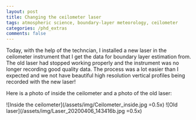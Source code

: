 ```yaml
---
layout: post
title: Changing the ceilometer laser
tags: atmospheric science, boundary-layer meteorology, ceilometer
categories: /phd_extras
comments: false
---
```


Today, with the help of the techncian, I installed a new laser in the ceilometer instrument that I get the data for boundary layer estimation from. The old laser had stopped working properly and the instrument was no longer recording good quality data. The process was a lot easier than I expected and we not have beautiful high resolution vertical profiles being recorded with the new laser!

Here is a photo of inside the ceilometer and a photo of the old laser:

![Inside the ceilometer](/assets/img/Ceilometer_inside.jpg =0.5x)
![Old laser](/assets/img/Laser_20200406_143416b.jpg =0.5x)

